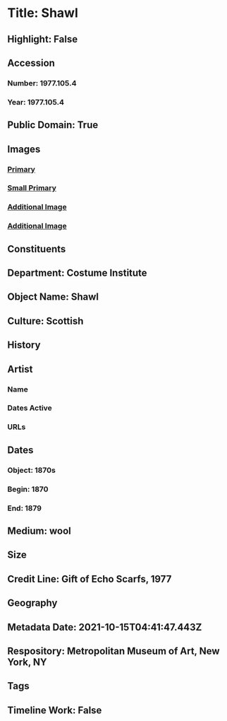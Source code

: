 # Title: Shawl
## Highlight: False
## Accession
### Number: 1977.105.4
### Year: 1977.105.4
## Public Domain: True
## Images
### [Primary](https://images.metmuseum.org/CRDImages/ci/original/1977.105.4.jpg)
### [Small Primary](https://images.metmuseum.org/CRDImages/ci/web-large/1977.105.4.jpg)
### [Additional Image](https://images.metmuseum.org/CRDImages/ci/original/1977.105.4_d1.jpg)
### [Additional Image](https://images.metmuseum.org/CRDImages/ci/original/1977.105.4_d2.jpg)
## Constituents
## Department: Costume Institute
## Object Name: Shawl
## Culture: Scottish
## History
## Artist
### Name
### Dates Active
### URLs
## Dates
### Object: 1870s
### Begin: 1870
### End: 1879
## Medium: wool
## Size
## Credit Line: Gift of Echo Scarfs, 1977
## Geography
## Metadata Date: 2021-10-15T04:41:47.443Z
## Respository: Metropolitan Museum of Art, New York, NY
## Tags
## Timeline Work: False